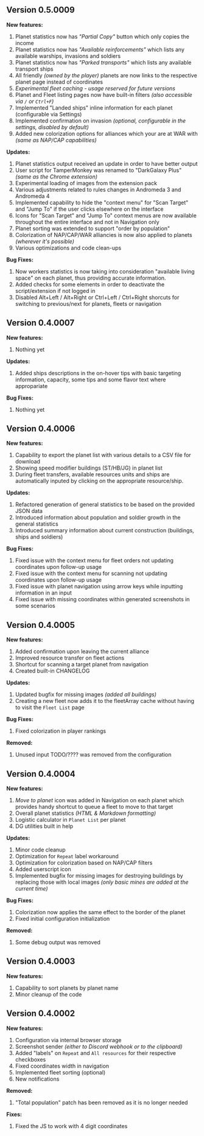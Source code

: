 ## Version 0.5.0009

**New features:**

1. Planet statistics now has _"Partial Copy"_ button which only copies the income
1. Planet statistics now has _"Available reinforcements"_ which lists any available warships, invasions and soldiers
1. Planet statistics now has _"Parked transports"_ which lists any available transport ships
1. All friendly _(owned by the player)_ planets are now links to the respective planet page instead of coordinates
1. _Experimental fleet caching - usage reserved for future versions_
1. Planet and Fleet listing pages now have built-in filters _(also accessible via `/` or `Ctrl+F`)_
1. Implemented "Landed ships" inline information for each planet (configurable via Settings)
1. Implemented confirmation on invasion _(optional, configurable in the settings, disabled by default)_
1. Added new colorization options for alliances which your are at WAR with _(same as NAP/CAP capabilities)_

**Updates:**

1. Planet statistics output received an update in order to have better output
1. User script for TamperMonkey was renamed to "DarkGalaxy Plus" _(same as the Chrome extension)_
1. Experimental loading of images from the extension pack
1. Various adjustments related to rules changes in Andromeda 3 and Andromeda 4
1. Implemented capability to hide the "context menu" for "Scan Target" and "Jump To" if the user clicks elsewhere on the interface
1. Icons for "Scan Target" and "Jump To" context menus are now available throughout the entire interface and not in Navigation only
1. Planet sorting was extended to support "order by population"
1. Colorization of NAP/CAP/WAR alliancies is now also applied to planets _(wherever it's possible)_
1. Various optimizations and code clean-ups

**Bug Fixes:**

1. Now workers statistics is now taking into consideration "available living space" on each planet, thus providing accurate information.
1. Added checks for some elements in order to deactivate the script/extension if not logged in
1. Disabled Alt+Left / Alt+Right or Ctrl+Left / Ctrl+Right shorcuts for switching to previous/next for planets, fleets or navigation

## Version 0.4.0007
**New features:**

1. Nothing yet

**Updates:**

1. Added ships descriptions in the on-hover tips with basic targeting information, capacity, some tips and some flavor text where appropariate

**Bug Fixes:**

1. Nothing yet

## Version 0.4.0006

**New features:**

1. Capability to export the planet list with various details to a CSV file for download
1. Showing speed modifier buildings (ST/HB/JG) in planet list
1. During fleet transfers, available resources units and ships are automatically inputed by clicking on the appropriate resource/ship.

**Updates:**

1. Refactored generation of general statistics to be based on the provided JSON data
1. Introduced information about population and soldier growth in the general statistics
1. Introduced summary information about current construction (buildings, ships and soldiers)

**Bug Fixes:**

1. Fixed issue with the context menu for fleet orders not updating coordinates upon follow-up usage
1. Fixed issue with the context menu for scanning not updating coordinates upon follow-up usage
1. Fixed issue with planet navigation using arrow keys while inputting information in an input 
1. Fixed issue with missing coordinates within generated screenshots in some scenarios

## Version 0.4.0005

**New features:**

1. Added confirmation upon leaving the current alliance
1. Improved resource transfer on fleet actions
1. Shortcut for scanning a target planet from navigation
1. Created built-in CHANGELOG

**Updates:**

1. Updated bugfix for missing images *(added all buildings)*
1. Creating a new fleet now adds it to the fleetArray cache without having to visit the `Fleet List` page

**Bug Fixes:**

1. Fixed colorization in player rankings

**Removed:**

1. Unused input TODO/???? was removed from the configuration

## Version 0.4.0004

**New features:**

1. *Move to planet* icon was added in Navigation on each planet which provides handy shortcut to queue a fleet to move to that target
1. Overall planet statistics *(HTML & Markdown formatting)*
1. Logistic calculator in `Planet List` per planet
1. DG utilities built in help

**Updates:**

1. Minor code cleanup
1. Optimization for `Repeat` label workaround
1. Optimization for colorization based on NAP/CAP filters
1. Added userscript icon
1. Implemented bugfix for missing images for destroying buildings by replacing those with local images *(only basic mines are added at the current time)*

**Bug Fixes:**

1. Colorization now applies the same effect to the border of the planet
1. Fixed initial configuration initialization

**Removed:**

1. Some debug output was removed

## Version 0.4.0003

**New features:**

1. Capability to sort planets by planet name
1. Minor cleanup of the code

## Version 0.4.0002

**New features:**

1. Configuration via internal browser storage
1. Screenshot sender *(either to Discord webhook or to the clipboard)*
1. Added "labels" on `Repeat` and `All resources` for their respective checkboxes
1. Fixed coordinates width in navigation
1. Implemented fleet sorting (optional)
1. New notifications

**Removed:**

1. "Total population" patch has been removed as it is no longer needed

**Fixes:**

1. Fixed the JS to work with 4 digit coordinates
